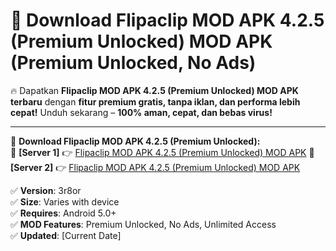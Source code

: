 # 🚀 Download Flipaclip MOD APK 4.2.5 (Premium Unlocked) MOD APK (Premium Unlocked, No Ads)  

🔥 Dapatkan **Flipaclip MOD APK 4.2.5 (Premium Unlocked) MOD APK terbaru** dengan **fitur premium gratis, tanpa iklan, dan performa lebih cepat!** Unduh sekarang – **100% aman, cepat, dan bebas virus!**  

---


🔽 **Download Flipaclip MOD APK 4.2.5 (Premium Unlocked):**  
🔹 **[Server 1]** 👉 [Flipaclip MOD APK 4.2.5 (Premium Unlocked) MOD APK](https://apkcomod.com?title=Flipaclip_MOD_APK_4.2.5_(Premium_Unlocked))  
🔹 **[Server 2]** 👉 [Flipaclip MOD APK 4.2.5 (Premium Unlocked) MOD APK](https://apkcomod.com?title=Flipaclip_MOD_APK_4.2.5_(Premium_Unlocked))  


✅ **Version**: 3r8or  
✅ **Size**: Varies with device  
✅ **Requires**: Android 5.0+  
✅ **MOD Features**: Premium Unlocked, No Ads, Unlimited Access  
✅ **Updated**: [Current Date]  